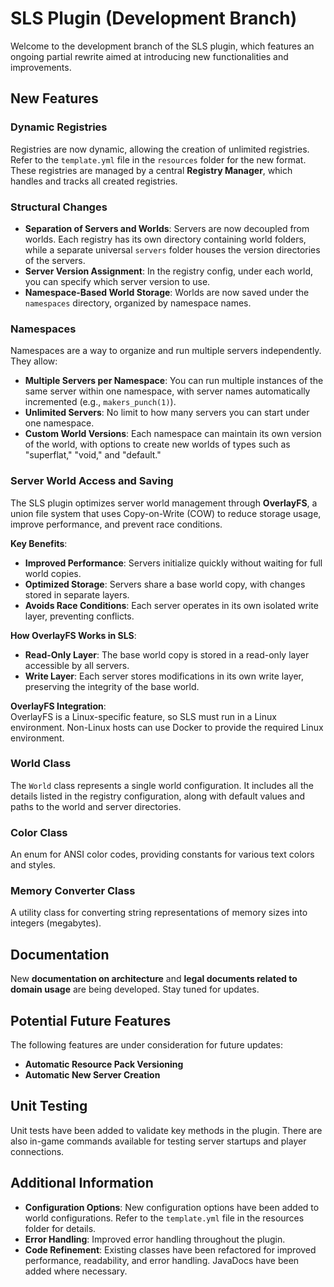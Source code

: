 # SLS Plugin (Development Branch)

Welcome to the development branch of the SLS plugin, which features an ongoing partial rewrite aimed at introducing new functionalities and improvements.

## New Features

### Dynamic Registries
Registries are now dynamic, allowing the creation of unlimited registries. Refer to the `template.yml` file in the `resources` folder for the new format. These registries are managed by a central **Registry Manager**, which handles and tracks all created registries.

### Structural Changes
- **Separation of Servers and Worlds**: 
  Servers are now decoupled from worlds. Each registry has its own directory containing world folders, while a separate universal `servers` folder houses the version directories of the servers.
- **Server Version Assignment**: 
  In the registry config, under each world, you can specify which server version to use.
- **Namespace-Based World Storage**: 
  Worlds are now saved under the `namespaces` directory, organized by namespace names.

### Namespaces
Namespaces are a way to organize and run multiple servers independently. They allow:
- **Multiple Servers per Namespace**: You can run multiple instances of the same server within one namespace, with server names automatically incremented (e.g., `makers_punch(1)`).
- **Unlimited Servers**: No limit to how many servers you can start under one namespace.
- **Custom World Versions**: Each namespace can maintain its own version of the world, with options to create new worlds of types such as "superflat," "void," and "default."

### Server World Access and Saving
The SLS plugin optimizes server world management through **OverlayFS**, a union file system that uses Copy-on-Write (COW) to reduce storage usage, improve performance, and prevent race conditions.

**Key Benefits**:
- **Improved Performance**: Servers initialize quickly without waiting for full world copies.
- **Optimized Storage**: Servers share a base world copy, with changes stored in separate layers.
- **Avoids Race Conditions**: Each server operates in its own isolated write layer, preventing conflicts.

**How OverlayFS Works in SLS**:
- **Read-Only Layer**: The base world copy is stored in a read-only layer accessible by all servers.
- **Write Layer**: Each server stores modifications in its own write layer, preserving the integrity of the base world.

**OverlayFS Integration**:  
OverlayFS is a Linux-specific feature, so SLS must run in a Linux environment. Non-Linux hosts can use Docker to provide the required Linux environment.

### World Class
The `World` class represents a single world configuration. It includes all the details listed in the registry configuration, along with default values and paths to the world and server directories.

### Color Class
An enum for ANSI color codes, providing constants for various text colors and styles.

### Memory Converter Class
A utility class for converting string representations of memory sizes into integers (megabytes).

## Documentation
New **documentation on architecture** and **legal documents related to domain usage** are being developed. Stay tuned for updates.

## Potential Future Features
The following features are under consideration for future updates:
- **Automatic Resource Pack Versioning**
- **Automatic New Server Creation**

## Unit Testing
Unit tests have been added to validate key methods in the plugin. There are also in-game commands available for testing server startups and player connections.

## Additional Information
- **Configuration Options**: New configuration options have been added to world configurations. Refer to the `template.yml` file in the resources folder for details.
- **Error Handling**: Improved error handling throughout the plugin.
- **Code Refinement**: Existing classes have been refactored for improved performance, readability, and error handling. JavaDocs have been added where necessary.

